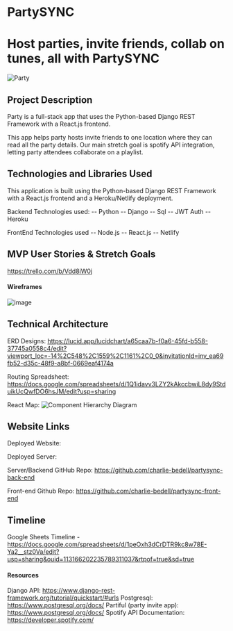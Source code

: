 # PartySYNC
# Host parties, invite friends, collab on tunes, all with PartySYNC

![Party](https://github.com/Stephen-c-Kelly/partysync-front-end/assets/149907841/0929675f-ad85-4f51-b7c0-1e5bed76cf81)


## Project Description
Party is a full-stack app that uses the Python-based Django REST Framework with a React.js frontend.

This app helps party hosts invite friends to one location where they can read all the party details.  Our main stretch goal is spotify API integration, letting party attendees collaborate on a playlist.

## Technologies and Libraries Used
This application is built using the Python-based Django REST Framework with a React.js frontend and a Heroku/Netlify deployment.

Backend Technologies used:
-- Python
-- Django
-- Sql
-- JWT Auth
-- Heroku


FrontEnd Technologies used
-- Node.js
-- React.js
-- Netlify


## MVP User Stories & Stretch Goals
https://trello.com/b/Vdd8iW0j

#### Wireframes
![image](https://github.com/Stephen-c-Kelly/partysync-front-end/assets/149907841/69ac315a-451b-4708-b988-8ee19e51bb47)


## Technical Architecture
ERD Designs: 
https://lucid.app/lucidchart/a65caa7b-f0a6-45fd-b558-37745a0558c4/edit?viewport_loc=-14%2C548%2C1559%2C1161%2C0_0&invitationId=inv_ea69fb52-d35c-48f9-a8bf-0669eaf4174a 

Routing Spreadsheet:
https://docs.google.com/spreadsheets/d/1Q1idavv3LZY2kAkccbwiL8dy9StduikUcQwfDO6hsJM/edit?usp=sharing

React Map: 
![Component Hierarchy Diagram](https://github.com/Stephen-c-Kelly/partysync-front-end/assets/149907841/0d0d167e-a0cb-47eb-83a9-ff10541281a8)

## Website Links
Deployed Website: 

Deployed Server:

Server/Backend GitHub Repo: 
https://github.com/charlie-bedell/partysync-back-end 

Front-end Github Repo: 
https://github.com/charlie-bedell/partysync-front-end

## Timeline
Google Sheets Timeline - https://docs.google.com/spreadsheets/d/1peOxh3dCrDTR9kc8w78E-Ya2__stz0Va/edit?usp=sharing&ouid=113166202235789311037&rtpof=true&sd=true
	
#### Resources
Django API: https://www.django-rest-framework.org/tutorial/quickstart/#urls 
Postgresql: https://www.postgresql.org/docs/
Partiful (party invite app): https://www.postgresql.org/docs/ 
Spotify API Documentation: https://developer.spotify.com/

